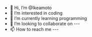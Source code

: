 - 👋 Hi, I’m @Ikeamoto
- 👀 I’m interested in coding
- 🌱 I’m currently learning programming
- 💞️ I’m looking to collaborate on ---
- 📫 How to reach me ---

<!---
Ikeamoto/Ikeamoto is a ✨ special ✨ repository because its `README.md` (this file) appears on your GitHub profile.
You can click the Preview link to take a look at your changes.
--->
